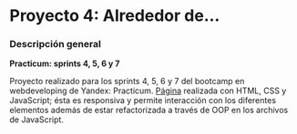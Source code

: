 # Proyecto 4: Alrededor de...

### Descripción general

**Practicum: sprints 4, 5, 6 y 7**

Proyecto realizado para los sprints 4, 5, 6 y 7 del bootcamp en webdeveloping de Yandex: Practicum.
[Página](https://julianrb17.github.io/web_project_4_esp/) realizada con HTML, CSS y JavaScript; ésta es responsiva y permite interacción con los diferentes elementos además de estar refactorizada a través de OOP en los archivos de JavaScript.
